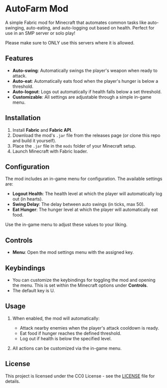 
# AutoFarm Mod

A simple Fabric mod for Minecraft that automates common tasks like auto-swinging, auto-eating, and auto-logging out based on health. Perfect for use in an SMP server or solo play!

Please make sure to ONLY use this servers where it is allowed.

## Features

- **Auto-swing**: Automatically swings the player's weapon when ready to attack.
- **Auto-eat**: Automatically eats food when the player's hunger is below a threshold.
- **Auto-logout**: Logs out automatically if health falls below a set threshold.
- **Customizable**: All settings are adjustable through a simple in-game menu.

## Installation

1. Install **Fabric** and **Fabric API**.
2. Download the mod's `.jar` file from the releases page (or clone this repo and build it yourself).
3. Place the `.jar` file in the `mods` folder of your Minecraft setup.
4. Launch Minecraft with Fabric loader.

## Configuration

The mod includes an in-game menu for configuration. The available settings are:

- **Logout Health**: The health level at which the player will automatically log out (in hearts).
- **Swing Delay**: The delay between auto swings (in ticks, max 50).
- **Eat Hunger**: The hunger level at which the player will automatically eat food.

Use the in-game menu to adjust these values to your liking.

## Controls

- **Menu**: Open the mod settings menu with the assigned key.

## Keybindings

- You can customize the keybindings for toggling the mod and opening the menu. This is set within the Minecraft options under **Controls**.
- The default key is U.

## Usage

1. When enabled, the mod will automatically:
   - Attack nearby enemies when the player's attack cooldown is ready.
   - Eat food if hunger reaches the defined threshold.
   - Log out if health is below the specified level.
   
2. All actions can be customized via the in-game menu.

## License

This project is licensed under the CC0 License - see the [LICENSE](LICENSE) file for details.
